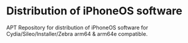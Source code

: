 # Distribution of iPhoneOS software
APT Repository for distribution of iPhoneOS software for Cydia/Sileo/Installer/Zebra arm64 & arm64e compatible.
